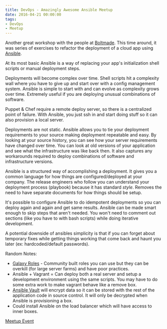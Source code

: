 ```yaml
---
title: DevOps - Amazingly Awesome Ansible Meetup
date: 2016-04-21 00:00:00
tags:
- DevOps
- Meetup
---
```

Another great workshop with the people at [Boltmade](www.boltmade.com).  This time around, it was series of exercises to refactor the deployment of a cloud app using [Ansible](https://www.ansible.com/).

At its most basic Ansible is a way of replacing your app's initialization shell scripts or manual deployment steps.

Deployments will become complex over time.  Shell scripts hit a complexity wall where you have to give up and start over with a config management system.  Ansible is simple to start with and can evolve as complexity grows over time.  Extremely useful if you are deploying unusual combinations of software.

Puppet & Chef require a remote deploy server, so there is a centralized point of failure.  With Ansible, you just ssh in and start doing stuff so it can also provision a local server.

Deployments are not static.  Ansible allows you to tie your deployment requirements to your source making deployment repeatable and easy.  By looking at your source history, you can see how your server requirements have changed over time.  You can look at old versions of your application and see what the infrastructure was like back then.  It also captures any workarounds required to deploy combinations of software and infrastructure versions.

Ansible is a structured way of accomplishing a deployment.  It gives you a common language for how things are configured/deployed at your company.  The release engineers who follow you can understand your deployment process (playbook) because it has standard *style*.  Removes the need to have separate documents for how things should be setup.

It's possible to configure Ansible to do idempotent deployments so you can deploy again and again and get same results.  Ansible can be made smart enough to skip steps that aren't needed.  You won't need to comment out sections (like you have to with bash scripts) while doing iterative development.

A potential downside of ansibles simplicity is that if you can forget about temporary fixes while getting things working that come back and haunt you later (ex: hardcoded/default passwords).

Random Notes:
* <u>Galaxy Roles</u> - Community built roles you can use but they can be overkill (for large server farms) and have poor practices.
* Ansible + Vagrant = Can deploy both a real server and setup a development environment using the same scripts.  You may have to do some extra work to make vagrant behave like a remove box.
* <u>Ansible Vault</u> will encrypt data so it can be stored with the rest of the application code in source control.  It will only be decrypted when Ansible is provisioning a box.
* Could install Ansible on the load balancer which will have access to inner boxes.

[Meetup Event](http://www.meetup.com/boltmade-sessions/events/230344829/?rv=cr1&_af=event&_af_eid=230344829&https=off)